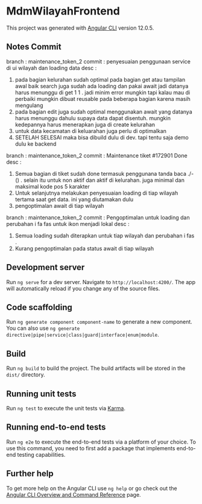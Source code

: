 # MdmWilayahFrontend

This project was generated with [Angular CLI](https://github.com/angular/angular-cli) version 12.0.5.

## Notes Commit

branch : maintenance_token_2
commit : penyesuaian penggunaan service di ui wilayah dan loading data
desc :

1. pada bagian kelurahan sudah optimal pada bagian get atau tampilan awal baik search juga sudah ada loading dan pakai await jadi datanya harus menunggu di get 1 1 . jadi minim error mungkin tapi kalau mau di perbaiki mungkin dibuat reusable pada beberapa bagian karena masih mengulang
2. pada bagian edit juga sudah optimal menggunakan await yang datanya harus menunggu dahulu supaya data dapat disentuh. mungkin kedepannya harus menerapkan juga di create kelurahan
3. untuk data kecamatan di keluarahan juga perlu di optimalkan
4. SETELAH SELESAI maka bisa dibuild dulu di dev. tapi tentu saja demo dulu ke backend


branch : maintenance_token_2
commit : Maintenance tiket #172901 Done
desc :

1. Semua bagian di tiket sudah done termasuk penggunana tanda baca  ./-() . selain itu untuk non aktif dan aktif di kelurahan. juga minimal dan maksimal kode pos 5 karakter
2. Untuk selanjutnya melakukan penyesuaian loading di tiap wilayah tertama saat get data. ini yang diutamakan dulu
3. pengoptimalan await di tiap wilayah

branch : maintenance_token_2
commit : Pengoptimalan untuk loading dan perubahan i fa fas untuk ikon menjadi lokal
desc :

1. Semua loading sudah diterapkan untuk tiap wilayah dan perubahan i fas . 
2. Kurang pengoptimalan pada status await di tiap wilayah

## Development server

Run `ng serve` for a dev server. Navigate to `http://localhost:4200/`. The app will automatically reload if you change any of the source files.

## Code scaffolding

Run `ng generate component component-name` to generate a new component. You can also use `ng generate directive|pipe|service|class|guard|interface|enum|module`.

## Build

Run `ng build` to build the project. The build artifacts will be stored in the `dist/` directory.

## Running unit tests

Run `ng test` to execute the unit tests via [Karma](https://karma-runner.github.io).

## Running end-to-end tests

Run `ng e2e` to execute the end-to-end tests via a platform of your choice. To use this command, you need to first add a package that implements end-to-end testing capabilities.

## Further help

To get more help on the Angular CLI use `ng help` or go check out the [Angular CLI Overview and Command Reference](https://angular.io/cli) page.
